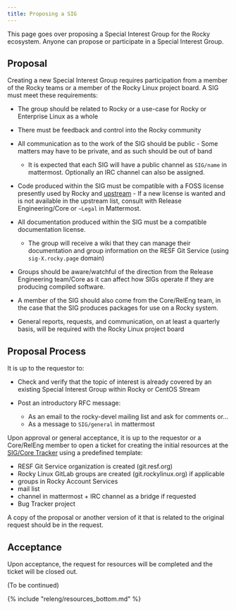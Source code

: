 ```yaml
---
title: Proposing a SIG
---
```


This page goes over proposing a Special Interest Group for the Rocky ecosystem.
Anyone can propose or participate in a Special Interest Group.

## Proposal

Creating a new Special Interest Group requires participation from a member of the Rocky teams or a member of the Rocky Linux project board. A SIG must meet these requirements:

* The group should be related to Rocky or a use-case for Rocky or Enterprise Linux as a whole
* There must be feedback and control into the Rocky community
* All communication as to the work of the SIG should be public - Some matters may have to be private, and as such should be out of band

    * It is expected that each SIG will have a public channel as `SIG/name` in mattermost. Optionally an IRC channel can also be assigned.

* Code produced within the SIG must be compatible with a FOSS license presently used by Rocky and [upstream](https://docs.fedoraproject.org/en-US/legal/) - If a new license is wanted and is not available in the upstream list, consult with Release Engineering/Core or `~Legal` in Mattermost.
* All documentation produced within the SIG must be a compatible documentation license.

    * The group will receive a wiki that they can manage their documentation and group information on the RESF Git Service (using `sig-X.rocky.page` domain)

* Groups should be aware/watchful of the direction from the Release Engineering team/Core as it can affect how SIGs operate if they are producing compiled software.
* A member of the SIG should also come from the Core/RelEng team, in the case that the SIG produces packages for use on a Rocky system.
* General reports, requests, and communication, on at least a quarterly basis, will be required with the Rocky Linux project board

## Proposal Process

It is up to the requestor to:

* Check and verify that the topic of interest is already covered by an existing Special Interest Group within Rocky or CentOS Stream
* Post an introductory RFC message:

    * As an email to the rocky-devel mailing list and ask for comments or...
    * As a message to `SIG/general` in mattermost

Upon approval or general acceptance, it is up to the requestor or a Core/RelEng member to open a ticket for creating the initial resources at the [SIG/Core Tracker](https://git.resf.org/sig_core/meta/issues) using a predefined template:

  * RESF Git Service organization is created (git.resf.org)
  * Rocky Linux GitLab groups are created (git.rockylinux.org) if applicable
  * groups in Rocky Account Services
  * mail list
  * channel in mattermost + IRC channel as a bridge if requested
  * Bug Tracker project
  
A copy of the proposal or another version of it that is related to the original request should be in the request.

## Acceptance

Upon acceptance, the request for resources will be completed and the ticket will be closed out.

(To be continued)

{% include "releng/resources_bottom.md" %}
